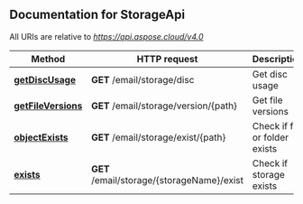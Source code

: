 ## Documentation for StorageApi

All URIs are relative to *https://api.aspose.cloud/v4.0*

Method | HTTP request | Description
------------- | ------------- | -------------
[**getDiscUsage**](StorageApi.md#getDiscUsage) | **GET** /email/storage/disc | Get disc usage
[**getFileVersions**](StorageApi.md#getFileVersions) | **GET** /email/storage/version/{path} | Get file versions
[**objectExists**](StorageApi.md#objectExists) | **GET** /email/storage/exist/{path} | Check if file or folder exists
[**exists**](StorageApi.md#exists) | **GET** /email/storage/{storageName}/exist | Check if storage exists


